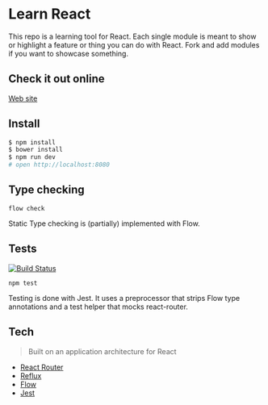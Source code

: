 # Learn React

This repo is a learning tool for React. Each single module is meant to show or highlight a feature or thing you can do with React. Fork and add modules if you want to showcase something. 

## Check it out online

[Web site](https://learnreact.robbestad.com/)

## Install

```sh
$ npm install
$ bower install
$ npm run dev 
# open http://localhost:8080
```

## Type checking

```flow check```

Static Type checking is (partially) implemented with Flow.

## Tests

[![Build Status](https://travis-ci.org/svenanders/react-tutorial.svg?branch=master)](https://travis-ci.org/svenanders/react-tutorial)

```npm test```

Testing is done with Jest. It uses a preprocessor that strips Flow type annotations and a test helper that mocks
react-router.

## Tech

> Built on an application architecture for React 
    
- [React Router](https://github.com/rackt/react-router)
- [Reflux](https://www.npmjs.org/package/reflux)
- [Flow](http://flowtype.org/)
- [Jest](https://facebook.github.io/jest/)

